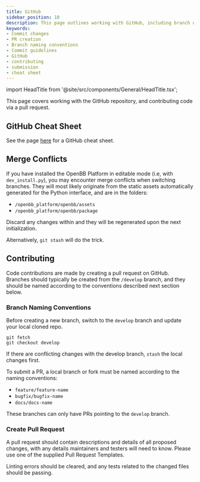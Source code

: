 ```yaml
---
title: GitHub
sidebar_position: 10
description: This page outlines working with GitHub, including branch naming conventions and information related to creating a pull request.
keywords:
- Commit changes
- PR creation
- Branch naming conventions
- Commit guidelines
- GitHub
- contributing
- submission
- cheat sheet
---
```


import HeadTitle from '@site/src/components/General/HeadTitle.tsx';

<HeadTitle title="GitHub - Tutorials | OpenBB Platform Docs" />

This page covers working with the GitHub repository, and contributing code via a pull request.

## GitHub Cheat Sheet

See the page [here](https://training.github.com/downloads/github-git-cheat-sheet/) for a GitHub cheat sheet.

## Merge Conflicts

If you have installed the OpenBB Platform in editable mode (i.e, with `dev_install.py`), you may encounter merge conflicts when switching branches. They will most likely originate from the static assets automatically generated for the Python interface, and are in the folders:

  - `/openbb_platform/openbb/assets`
  - `/openbb_platform/openbb/package`

Discard any changes within and they will be regenerated upon the next initialization.

Alternatively, `git stash` will do the trick.

## Contributing

Code contributions are made by creating a pull request on GitHub. Branches should typically be created from the `/develop` branch,
and they should be named according to the conventions described next section below.

### Branch Naming Conventions

Before creating a new branch, switch to the `develop` branch and update your local cloned repo.

```console
git fetch
git checkout develop
```

If there are conflicting changes with the develop branch, `stash` the local changes first.

To submit a PR, a local branch or fork must be named according to the naming conventions:

- `feature/feature-name`
- `bugfix/bugfix-name`
- `docs/docs-name`

These branches can only have PRs pointing to the `develop` branch.

### Create Pull Request

A pull request should contain descriptions and details of all proposed changes, with any details maintainers and testers will need to know.
Please use one of the supplied Pull Request Templates.

Linting errors should be cleared, and any tests related to the changed files should be passing.
